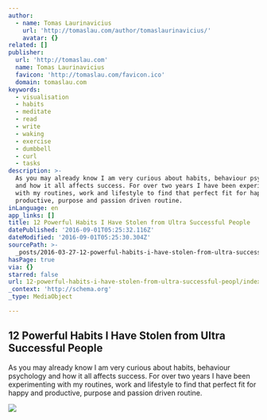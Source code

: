 ```yaml
---
author:
  - name: Tomas Laurinavicius
    url: 'http://tomaslau.com/author/tomaslaurinavicius/'
    avatar: {}
related: []
publisher:
  url: 'http://tomaslau.com'
  name: Tomas Laurinavicius
  favicon: 'http://tomaslau.com/favicon.ico'
  domain: tomaslau.com
keywords:
  - visualisation
  - habits
  - meditate
  - read
  - write
  - waking
  - exercise
  - dumbbell
  - curl
  - tasks
description: >-
  As you may already know I am very curious about habits, behaviour psychology
  and how it all affects success. For over two years I have been experimenting
  with my routines, work and lifestyle to find that perfect fit for happy and
  productive, purpose and passion driven routine.
inLanguage: en
app_links: []
title: 12 Powerful Habits I Have Stolen from Ultra Successful People
datePublished: '2016-09-01T05:25:32.116Z'
dateModified: '2016-09-01T05:25:30.304Z'
sourcePath: >-
  _posts/2016-03-27-12-powerful-habits-i-have-stolen-from-ultra-successful-peopl.md
hasPage: true
via: {}
starred: false
url: 12-powerful-habits-i-have-stolen-from-ultra-successful-peopl/index.html
_context: 'http://schema.org'
_type: MediaObject

---
```

<article style=""><h1>12 Powerful Habits I Have Stolen from Ultra Successful People</h1><p>As you may already know I am very curious about habits, behaviour psychology and how it all affects success. For over two years I have been experimenting with my routines, work and lifestyle to find that perfect fit for happy and productive, purpose and passion driven routine.</p><img src="http://tomaslau.com/wp-content/uploads/2016/03/tomas-laurinavicius-bali.jpg" /></article>
